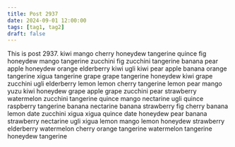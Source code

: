 ```yaml
---
title: Post 2937
date: 2024-09-01 12:00:00
tags: [tag1, tag2]
draft: false
---
```

This is post 2937.
kiwi
mango
cherry
honeydew
tangerine
quince
fig
honeydew
mango
tangerine
zucchini
fig
zucchini
tangerine
banana
pear
apple
honeydew
orange
elderberry
kiwi
ugli
kiwi
pear
apple
banana
orange
tangerine
xigua
tangerine
grape
grape
tangerine
honeydew
kiwi
grape
zucchini
ugli
elderberry
lemon
lemon
cherry
tangerine
lemon
pear
mango
yuzu
kiwi
honeydew
grape
apple
grape
zucchini
pear
strawberry
watermelon
zucchini
tangerine
quince
mango
nectarine
ugli
quince
raspberry
tangerine
banana
nectarine
banana
strawberry
fig
cherry
banana
lemon
date
zucchini
xigua
xigua
quince
date
honeydew
pear
banana
strawberry
nectarine
ugli
xigua
lemon
mango
lemon
honeydew
strawberry
elderberry
watermelon
cherry
orange
tangerine
watermelon
tangerine
honeydew
tangerine

